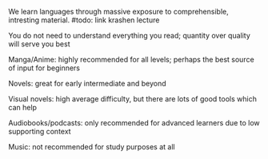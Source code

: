 We learn languages through massive exposure to comprehensible, intresting material. #todo: link krashen lecture

You do not need to understand everything you read; quantity over quality will serve you best

Manga/Anime: highly recommended for all levels; perhaps the best source of input for beginners

Novels: great for early intermediate and beyond

Visual novels: high average difficulty, but there are lots of good tools which can help

Audiobooks/podcasts: only recommended for advanced learners due to low supporting context

Music: not recommended for study purposes at all